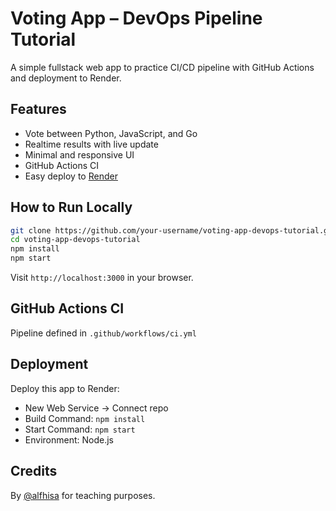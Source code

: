 # Voting App – DevOps Pipeline Tutorial

A simple fullstack web app to practice CI/CD pipeline with GitHub Actions and deployment to Render.

## Features

- Vote between Python, JavaScript, and Go
- Realtime results with live update
- Minimal and responsive UI
- GitHub Actions CI
- Easy deploy to [Render](https://render.com)

## How to Run Locally

```bash
git clone https://github.com/your-username/voting-app-devops-tutorial.git
cd voting-app-devops-tutorial
npm install
npm start
```

Visit `http://localhost:3000` in your browser.

## GitHub Actions CI

Pipeline defined in `.github/workflows/ci.yml`

## Deployment

Deploy this app to Render:
- New Web Service → Connect repo
- Build Command: `npm install`
- Start Command: `npm start`
- Environment: Node.js

## Credits

By [@alfhisa](https://github.com/alfhisa) for teaching purposes.
